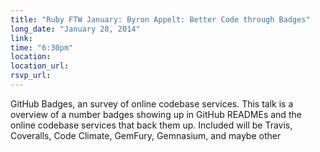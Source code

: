 ```yaml
---
title: "Ruby FTW January: Byron Appelt: Better Code through Badges"
long_date: "January 28, 2014"
link:
time: "6:30pm"
location:
location_url:
rsvp_url:
---
```


GitHub Badges, an survey of online codebase services. This talk is a overview of a number badges showing up in GitHub READMEs and the online codebase services that back them up. Included will be Travis, Coveralls, Code Climate, GemFury, Gemnasium, and maybe other
